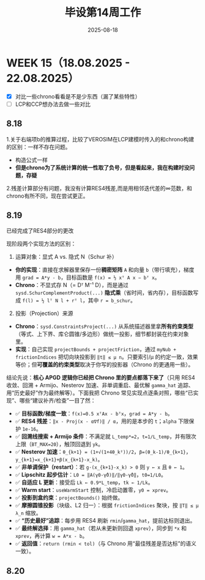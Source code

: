 ﻿---
title: 毕设第14周工作
date: 2025-08-18
layout: note
excerpt: APGD查漏补缺。:)
---

# WEEK 15（18.08.2025 - 22.08.2025）

- [x] 对比一些chrono看看是不是少东西（漏了某些特性）
- [ ] LCP和CCP想办法去做一些对比

## 8.18

1.关于右端项b的推算过程，比较了VEROSIM在LCP建模时传入的和chrono构建的区别：一样不存在问题。
 
* 构造公式一样 
* **但是chrono为了系统计算的统一性取了负号，但是看起来，我在构建时没问题，存疑**

2.残差计算部分有问题，我没有计算RES4残差,而是用相邻迭代差的∞范数，和chrono有所不同，现在尝试更正。

## 8.19

已经完成了RES4部分的更改

现阶段两个实现方法的区别：



 1) 运算对象：显式 A vs. 隐式 N（Schur 补）

* **你的实现**：直接在求解器里保存一份**稠密矩阵** `A` 和向量 `b`（带行填充），梯度用
  `grad = A*y - b`，目标函数是
  `f(x) = ½ xᵀ A x − bᵀ x`。
* **Chrono**：不显式存 N（= Dᵀ M⁻¹ D），而是通过 `sysd.SchurComplementProduct(...)` **隐式乘**（省时间，省内存），目标函数写成
  `f(l) = ½ lᵀ N l + rᵀ l`，其中 `r = b_schur`。

 2) 投影（Projection）来源

* **Chrono**：`sysd.ConstraintsProject(...)` 从系统描述器里拿**所有约束类型**（等式、上下界、库仑圆锥/多边形）做统一投影，细节都封装在约束对象里。
* **实现**：自己实现 `projectBounds + projectFriction`，通过 `myNub + frictionIndices` 把切向块投影到 `‖t‖ ≤ μ n`。只要索引/μ 的约定一致，效果等价；但**可覆盖的约束类型**取决于你写的投影器（Chrono 的更通用一些）。

结论先说：**核心 APGD 逻辑你已经把 Chrono 里的要点都落下来了**（只用 RES4 收敛、回溯 + Armijo、Nesterov 加速、非单调重启、最优解 `gamma_hat` 追踪、用“历史最好”作为最终解等）。下面我把 Chrono 常见实现点逐条对照，哪些“已实现”、哪些“建议补齐/检查”一目了然：



* ✅ **目标函数/梯度一致**：`f(x)=0.5 xᵀAx - bᵀx`，`grad = A*y - b`。
* ✅ **RES4 残差**：`‖x - Proj(x - α∇f)‖ / α`，用的是本步的 `t`；`alpha` 下限保护 `1e-16`。
* ✅ **回溯线搜索 + Armijo 条件**：不满足就 `L_temp*=2`，`t=1/L_temp`，并有限次上限（`BT_MAX=20`），触顶回退到 `yk`。
* ✅ **Nesterov 加速**：`θ_{k+1} = (1+√(1+4θ_k²))/2`，`β=(θ_k-1)/θ_{k+1}`，`y_{k+1}=x_{k+1}+β(x_{k+1}-x_k)`。
* ✅ **非单调保护（restart）**：若 `g·(x_{k+1}-x_k) > 0` 则 `y ← x` 且 `θ ← 1`。
* ✅ **Lipschitz 起步估计**：`L0 = ‖A(γ0-γ̂0)‖/‖γ0-γ̂0‖`，`t0=1/L0`。
* ✅ **自适应 L 更新**：接受后 `Lk ← 0.9*L_temp`，`tk ← 1/Lk`。
* ✅ **Warm start**：`useWarmStart` 控制，冷启动置零，`y0 = xprev`。
* ✅ **投影到盒约束**：`projectBounds()` 始终做。
* ✅ **摩擦圆锥投影**（块级、L2 归一）：根据 `frictionIndices` 聚块，按 `‖T‖ ≤ μ λ_n` 缩放。
* ✅ **“历史最好”追踪**：每步用 RES4 刷新 `rmin`/`gamma_hat`，提前达标则退出。
* ✅ **最终解选择**：用 `gamma_hat`（若从未更新则回退 `xprev`），同步到 `*x` 和 `xprev`，再计算 `w = A*x - b`。
* ✅ **返回值**：`return (rmin < tol)`（与 Chrono 用“最佳残差是否达标”的语义一致）。



## 8.20
